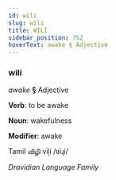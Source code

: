 ```yaml
---
id: wili
slug: wili
title: WİLİ
sidebar_position: 752
hoverText: awake § Adjective
---
```


### wili

*awake* **§** Adjective

**Verb**: to be awake

**Noun**: wakefulness

**Modifier**: awake

Tamil விழி viḻi /ʋiɻi/

*Dravidian Language Family*